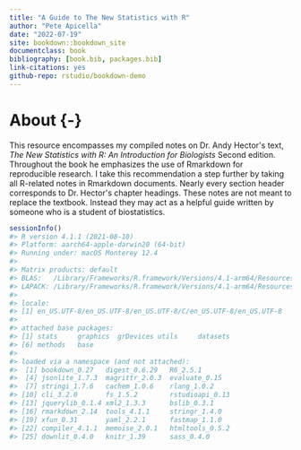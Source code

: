 ```yaml
--- 
title: "A Guide to The New Statistics with R"
author: "Pete Apicella"
date: "2022-07-19"
site: bookdown::bookdown_site
documentclass: book
bibliography: [book.bib, packages.bib]
link-citations: yes
github-repo: rstudio/bookdown-demo
---
```


# About {-}

This resource encompasses my compiled notes on Dr. Andy Hector's text, *The New Statistics with R: An Introduction for Biologists* Second edition. Throughout the book he emphasizes the use of Rmarkdown for reproducible research. I take this recommendation a step further by taking all R-related notes in Rmarkdown documents. Nearly every section header corresponds to Dr. Hector's chapter headings. These notes are not meant to replace the textbook. Instead they may act as a helpful guide written by someone who is a student of biostatistics. 





```r
sessionInfo()
#> R version 4.1.1 (2021-08-10)
#> Platform: aarch64-apple-darwin20 (64-bit)
#> Running under: macOS Monterey 12.4
#> 
#> Matrix products: default
#> BLAS:   /Library/Frameworks/R.framework/Versions/4.1-arm64/Resources/lib/libRblas.0.dylib
#> LAPACK: /Library/Frameworks/R.framework/Versions/4.1-arm64/Resources/lib/libRlapack.dylib
#> 
#> locale:
#> [1] en_US.UTF-8/en_US.UTF-8/en_US.UTF-8/C/en_US.UTF-8/en_US.UTF-8
#> 
#> attached base packages:
#> [1] stats     graphics  grDevices utils     datasets 
#> [6] methods   base     
#> 
#> loaded via a namespace (and not attached):
#>  [1] bookdown_0.27   digest_0.6.29   R6_2.5.1       
#>  [4] jsonlite_1.7.3  magrittr_2.0.3  evaluate_0.15  
#>  [7] stringi_1.7.6   cachem_1.0.6    rlang_1.0.2    
#> [10] cli_3.2.0       fs_1.5.2        rstudioapi_0.13
#> [13] jquerylib_0.1.4 xml2_1.3.3      bslib_0.3.1    
#> [16] rmarkdown_2.14  tools_4.1.1     stringr_1.4.0  
#> [19] xfun_0.31       yaml_2.2.1      fastmap_1.1.0  
#> [22] compiler_4.1.1  memoise_2.0.1   htmltools_0.5.2
#> [25] downlit_0.4.0   knitr_1.39      sass_0.4.0
```

